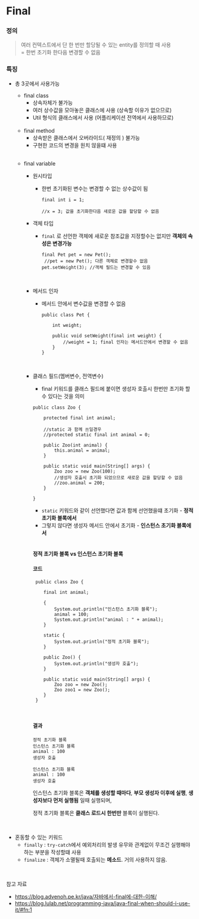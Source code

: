 # Final

### 정의

> 여러 컨텍스트에서 단 한 번만 할당될 수 있는 entity를 정의할 때 사용  
> = 한번 초기화 한다음 변경할 수 없음

### 특징

- 총 3곳에서 사용가능
    - final class
        - 상속자체가 불가능
        - 여러 상수값을 모아놓은 클래스에 사용 (상속할 이유가 없으므로)   
        - Util 형식의 클래스에서 사용 (어플리케이션 전역에서 사용하므로)
        
    <br>
  
    - final method
        - 상속받은 클래스에서 오버라이드( 재정의 ) 불가능 
        - 구현한 코드의 변경을 원치 않을떄 사용
      
    <br>

    - final variable
        - 원시타입
            - 한번 초기화된 변수는 변경할 수 없는 상수값이 됨
                ```
                final int i = 1;
                
                //x = 3; 값을 초기화한다음 새로운 값을 할당할 수 없음
                ```

        - 객체 타입
            - `final` 로 선언한 객체에 새로운 참조값을 지정할수는 없지만 **객체의 속성은 변경가능**
                ```
                final Pet pet = new Pet();
                 //pet = new Pet(); 다른 객체로 변경할수 없음
                pet.setWeight(3); //객체 필드는 변경할 수 있음
                ```

            <br>

        - 메서드 인자
            - 메서드 안에서 변수값을 변경할 수 없음
                ```
                public class Pet {
              
                    int weight;
              
                    public void setWeight(final int weight) {
                        //weight = 1; final 인자는 메서드안에서 변경할 수 없음
                    }
                }
                ```

        <br>

        - 클래스 필드(멤버변수, 전역변수)
            - final 키워드를 클래스 필드에 붙이면 생성자 호출시 한번만 초기화 할수 있다는 것을 의미
            ```
            public class Zoo {

                protected final int animal;
          
                //static 과 함께 쓰일경우
                //protected static final int animal = 0;
            
                public Zoo(int animal) {
                    this.animal = animal;
                }
            
                public static void main(String[] args) {
                    Zoo zoo = new Zoo(100);
                    //생성자 호출시 초기화 되었으므로 새로운 값을 할당할 수 없음
                    //zoo.animal = 200; 
                }
            
            }
            ```
            - `static` 키워드와 같이 선언했다면 값과 함께 선언했을떄 초기화 - **정적 초기화 블록에서**
            - 그렇지 않다면 생성자 메서드 안에서 초기화 - **인스턴스 초기화 블록에서**

            <br>

            #### 정적 초기화 블록 vs 인스턴스 초기화 블록

            #### 코드
            ```
             public class Zoo {

                final int animal;
                
                {
                    System.out.println("인스턴스 초기화 블록");
                    animal = 100;
                    System.out.println("animal : " + animal);
                }
                
                static {
                    System.out.println("정적 초기화 블록");
                }
                
                public Zoo() {
                    System.out.println("생성자 호출");
                }
                
                public static void main(String[] args) {
                    Zoo zoo = new Zoo();
                    Zoo zoo1 = new Zoo();
                }   
             }
            ```
            
            <br>
                
            #### 결과
            
            ```
            정적 초기화 블록
            인스턴스 초기화 블록
            animal : 100
            생성자 호출
                    
            인스턴스 초기화 블록
            animal : 100
            생성자 호출
          
            ```
          
            인스턴스 초기화 블록은 **객체를 생성할 때마다**, **부모 생성자 이후에 실행**, **생성자보다 먼저 실행됨** 일때 실행되며,  
            
            정적 초기화 블록은 **클래스 로드시 한번만** 블록이 실행된다.

<br>

- 혼동할 수 있는 키워드
    - `finally` : `try-catch`에서 예외처리의 발생 유무와 관계없이 무조건 실행해야하는 부분을 작성할떄 사용
    - `finalize` : 객체가 소멸될때 호출되는 **메소드**. 거의 사용하지 않음.
    

<br>

참고 자료
- https://blog.advenoh.pe.kr/java/자바에서-final에-대한-이해/
- https://blog.lulab.net/programming-java/java-final-when-should-i-use-it/#fn:1


<br><br>